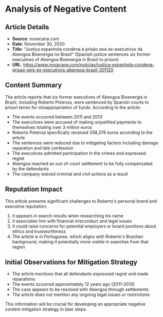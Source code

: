 # Analysis of Negative Content

## Article Details
- **Source**: novacana.com
- **Date**: November 30, 2020
- **Title**: "Justiça espanhola condena à prisão seis ex-executivos da Abengoa Bioenergia no Brasil" (Spanish justice sentences six former executives of Abengoa Bioenergia in Brazil to prison)
- **URL**: https://www.novacana.com/noticias/justica-espanhola-condena-prisao-seis-ex-executivos-abengoa-brasil-301120

## Content Summary
The article reports that six former executives of Abengoa Bioenergia in Brazil, including Roberto Potenza, were sentenced by Spanish courts to prison terms for misappropriation of funds. According to the article:

- The events occurred between 2011 and 2013
- The executives were accused of making unjustified payments to themselves totaling over 3 million euros
- Roberto Potenza specifically received 338,376 euros according to the article
- The sentences were reduced due to mitigating factors including damage reparation and late confession
- The executives admitted participation in the crimes and expressed regret
- Abengoa reached an out-of-court settlement to be fully compensated by the defendants
- The company waived criminal and civil actions as a result

## Reputation Impact
This article presents significant challenges to Roberto's personal brand and executive reputation:

1. It appears in search results when researching his name
2. It associates him with financial misconduct and legal issues
3. It could raise concerns for potential employers or board positions about ethics and trustworthiness
4. The article is in Portuguese, which aligns with Roberto's Brazilian background, making it potentially more visible in searches from that region

## Initial Observations for Mitigation Strategy
- The article mentions that all defendants expressed regret and made reparations
- The events occurred approximately 12 years ago (2011-2013)
- The case appears to be resolved with Abengoa through settlements
- The article does not mention any ongoing legal issues or restrictions

This information will be crucial for developing an appropriate negative content mitigation strategy in later steps.
